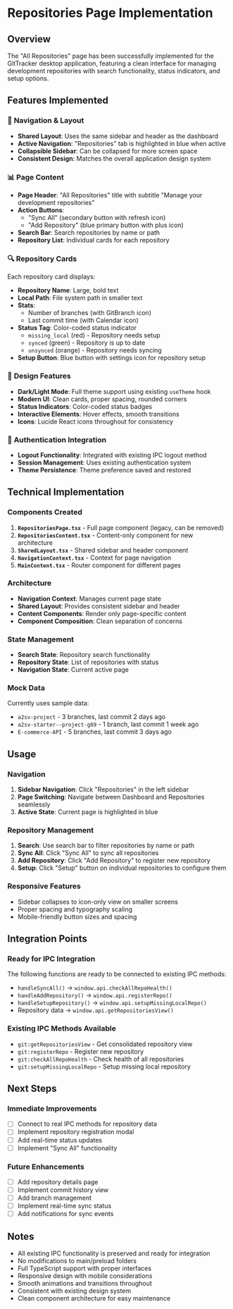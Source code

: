 # Repositories Page Implementation

## Overview
The "All Repositories" page has been successfully implemented for the GitTracker desktop application, featuring a clean interface for managing development repositories with search functionality, status indicators, and setup options.

## Features Implemented

### 🧭 **Navigation & Layout**
- **Shared Layout**: Uses the same sidebar and header as the dashboard
- **Active Navigation**: "Repositories" tab is highlighted in blue when active
- **Collapsible Sidebar**: Can be collapsed for more screen space
- **Consistent Design**: Matches the overall application design system

### 📊 **Page Content**
- **Page Header**: "All Repositories" title with subtitle "Manage your development repositories"
- **Action Buttons**: 
  - "Sync All" (secondary button with refresh icon)
  - "Add Repository" (blue primary button with plus icon)
- **Search Bar**: Search repositories by name or path
- **Repository List**: Individual cards for each repository

### 🔍 **Repository Cards**
Each repository card displays:
- **Repository Name**: Large, bold text
- **Local Path**: File system path in smaller text
- **Stats**: 
  - Number of branches (with GitBranch icon)
  - Last commit time (with Calendar icon)
- **Status Tag**: Color-coded status indicator
  - `missing_local` (red) - Repository needs setup
  - `synced` (green) - Repository is up to date
  - `unsynced` (orange) - Repository needs syncing
- **Setup Button**: Blue button with settings icon for repository setup

### 🎨 **Design Features**
- **Dark/Light Mode**: Full theme support using existing `useTheme` hook
- **Modern UI**: Clean cards, proper spacing, rounded corners
- **Status Indicators**: Color-coded status badges
- **Interactive Elements**: Hover effects, smooth transitions
- **Icons**: Lucide React icons throughout for consistency

### 🔐 **Authentication Integration**
- **Logout Functionality**: Integrated with existing IPC logout method
- **Session Management**: Uses existing authentication system
- **Theme Persistence**: Theme preference saved and restored

## Technical Implementation

### **Components Created**
1. **`RepositoriesPage.tsx`** - Full page component (legacy, can be removed)
2. **`RepositoriesContent.tsx`** - Content-only component for new architecture
3. **`SharedLayout.tsx`** - Shared sidebar and header component
4. **`NavigationContext.tsx`** - Context for page navigation
5. **`MainContent.tsx`** - Router component for different pages

### **Architecture**
- **Navigation Context**: Manages current page state
- **Shared Layout**: Provides consistent sidebar and header
- **Content Components**: Render only page-specific content
- **Component Composition**: Clean separation of concerns

### **State Management**
- **Search State**: Repository search functionality
- **Repository State**: List of repositories with status
- **Navigation State**: Current active page

### **Mock Data**
Currently uses sample data:
- `a2sv-project` - 3 branches, last commit 2 days ago
- `a2sv-starter--project-g69` - 1 branch, last commit 1 week ago  
- `E-commerce-API` - 5 branches, last commit 3 days ago

## Usage

### **Navigation**
1. **Sidebar Navigation**: Click "Repositories" in the left sidebar
2. **Page Switching**: Navigate between Dashboard and Repositories seamlessly
3. **Active State**: Current page is highlighted in blue

### **Repository Management**
1. **Search**: Use search bar to filter repositories by name or path
2. **Sync All**: Click "Sync All" to sync all repositories
3. **Add Repository**: Click "Add Repository" to register new repository
4. **Setup**: Click "Setup" button on individual repositories to configure them

### **Responsive Features**
- Sidebar collapses to icon-only view on smaller screens
- Proper spacing and typography scaling
- Mobile-friendly button sizes and spacing

## Integration Points

### **Ready for IPC Integration**
The following functions are ready to be connected to existing IPC methods:
- `handleSyncAll()` → `window.api.checkAllRepoHealth()`
- `handleAddRepository()` → `window.api.registerRepo()`
- `handleSetupRepository()` → `window.api.setupMissingLocalRepo()`
- Repository data → `window.api.getRepositoriesView()`

### **Existing IPC Methods Available**
- `git:getRepositoriesView` - Get consolidated repository view
- `git:registerRepo` - Register new repository
- `git:checkAllRepoHealth` - Check health of all repositories
- `git:setupMissingLocalRepo` - Setup missing local repository

## Next Steps

### **Immediate Improvements**
- [ ] Connect to real IPC methods for repository data
- [ ] Implement repository registration modal
- [ ] Add real-time status updates
- [ ] Implement "Sync All" functionality

### **Future Enhancements**
- [ ] Add repository details page
- [ ] Implement commit history view
- [ ] Add branch management
- [ ] Implement real-time sync status
- [ ] Add notifications for sync events

## Notes

- All existing IPC functionality is preserved and ready for integration
- No modifications to main/preload folders
- Full TypeScript support with proper interfaces
- Responsive design with mobile considerations
- Smooth animations and transitions throughout
- Consistent with existing design system
- Clean component architecture for easy maintenance

